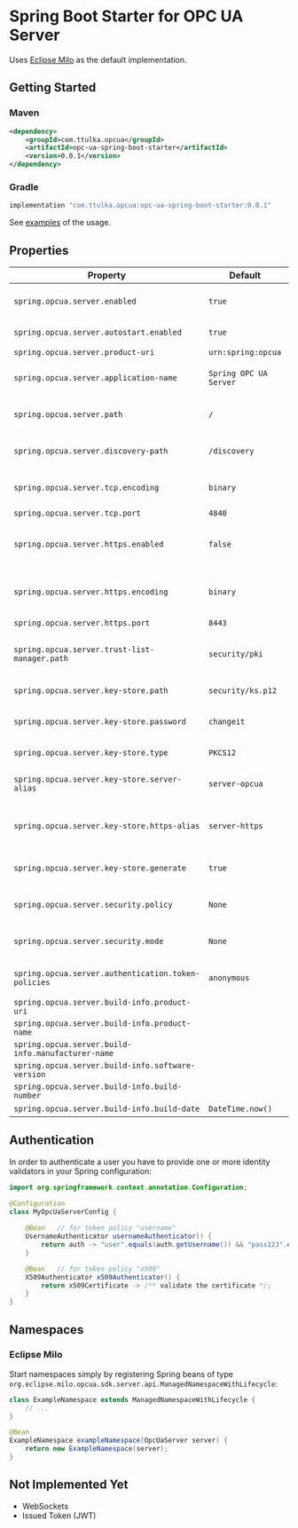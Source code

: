 # Spring Boot Starter for OPC UA Server

Uses [Eclipse Milo](https://github.com/eclipse/milo) as the default implementation.

## Getting Started

### Maven
```xml
<dependency>
    <groupId>com.ttulka.opcua</groupId>
    <artifactId>opc-ua-spring-boot-starter</artifactId>
    <version>0.0.1</version>
</dependency>
```

### Gradle
```groovy
implementation "com.ttulka.opcua:opc-ua-spring-boot-starter:0.0.1"
```

See [examples](https://github.com/ttulka/opc-ua-spring-boot-starter/blob/main/examples) of the usage.

## Properties

| Property                                            | Default                | Description                              | Type                                             |
|-----------------------------------------------------|------------------------|------------------------------------------|--------------------------------------------------|
| `spring.opcua.server.enabled`                       | `true`                 | OPC UA Server is enabled                 | boolean                                          |
| `spring.opcua.server.autostart.enabled`             | `true`                 | Server starts automatically              | boolean                                          |
| `spring.opcua.server.product-uri`                   | `urn:spring:opcua`     | Product URI                              | string                                           |
| `spring.opcua.server.application-name`              | `Spring OPC UA Server` | Server Application name                  | string                                           |
| `spring.opcua.server.path`                          | `/`                    | Server Application path                  | string                                           |
| `spring.opcua.server.discovery-path`                | `/discovery`           | Server Application path                  | string                                           |
| `spring.opcua.server.tcp.encoding`                  | `binary`               | Encoding for OPC UA TCP protocol         | enum (`binary`)                                  |
| `spring.opcua.server.tcp.port`                      | `4840`                 | TCP port                                 | int                                              |
| `spring.opcua.server.https.enabled`                 | `false`                | OPC UA HTTPS protocol enabled            | boolean                                          |
| `spring.opcua.server.https.encoding`                | `binary`               | Encoding for OPC UA HTTPS protocol       | enum (`binary`, `xml`, `json`)                   |
| `spring.opcua.server.https.port`                    | `8443`                 | HTTPS port                               | int                                              |
| `spring.opcua.server.trust-list-manager.path`       | `security/pki`         | Path to the Trust List Manager directory | path                                             |
| `spring.opcua.server.key-store.path`                | `security/ks.p12`      | Path to the Key Store file               | path                                             |
| `spring.opcua.server.key-store.password`            | `changeit`             | Password to the Key Store file           | string                                           |
| `spring.opcua.server.key-store.type`                | `PKCS12`               | Key Store type                           | string                                           |
| `spring.opcua.server.key-store.server-alias`        | `server-opcua`         | Server certificate alias                 | string                                           |
| `spring.opcua.server.key-store.https-alias`         | `server-https`         | HTTPS server certificate alias           | string                                           |
| `spring.opcua.server.key-store.generate`            | `true`                 | Generate when not found                  | boolean                                          |
| `spring.opcua.server.security.policy`               | `None`                 | Security policy                          | enum (`None`, `Basic128Rsa15`, `Basic256Sha256`) |
| `spring.opcua.server.security.mode`                 | `None`                 | Message security mode                    | enum (`None`, `Sign`, `SignAndEncrypt`)          |
| `spring.opcua.server.authentication.token-policies` | `anonymous`            | List of token policies                   | enum (`anonymous`, `username`, `x509`)           |
| `spring.opcua.server.build-info.product-uri`        |                        |                                          | string                                           |
| `spring.opcua.server.build-info.product-name`       |                        |                                          | string                                           |
| `spring.opcua.server.build-info.manufacturer-name`  |                        |                                          | string                                           |
| `spring.opcua.server.build-info.software-version`   |                        |                                          | string                                           |
| `spring.opcua.server.build-info.build-number`       |                        |                                          | string                                           |
| `spring.opcua.server.build-info.build-date`         | `DateTime.now()`       |                                          | DateTime                                         |

## Authentication

In order to authenticate a user you have to provide one or more identity validators in your Spring configuration:

```java
import org.springframework.context.annotation.Configuration;

@Configuration
class MyOpcUaServerConfig {
    
    @Bean   // for token policy "username"
    UsernameAuthenticator usernameAuthenticator() {
        return auth -> "user".equals(auth.getUsername()) && "pass123".equals(auth.getPassword());
    }

    @Bean   // for token policy "x509"
    X509Authenticator x509Authenticator() {
        return x509Certificate -> /** validate the certificate */;
    }
}
```

## Namespaces

### Eclipse Milo

Start namespaces simply by registering Spring beans of type `org.eclipse.milo.opcua.sdk.server.api.ManagedNamespaceWithLifecycle`:

```java
class ExampleNamespace extends ManagedNamespaceWithLifecycle {
    // ...
}

@Bean 
ExampleNamespace exampleNamespace(OpcUaServer server) {
    return new ExampleNamespace(server);
}
```

## Not Implemented Yet

- WebSockets
- Issued Token (JWT)
